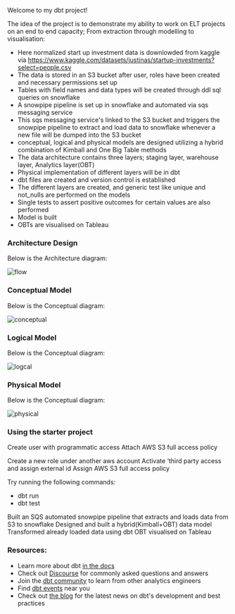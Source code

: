 Welcome to my dbt project!

The idea of the project is to demonstrate my ability to work on ELT projects on an end to end capacity; From extraction through modelling to visualisation:

- Here normalized start up investment data is downlowded from kaggle via https://www.kaggle.com/datasets/justinas/startup-investments?select=people.csv
- The data is stored in an S3 bucket after  user, roles have been created and necessary permissions set up
- Tables with field names and data types will be created through ddl sql queries on snowflake
- A snowpipe pipeline is set up in snowflake and automated via sqs messaging service 
- This sqs messaging service's linked to the S3 bucket and triggers the snowpipe pipeline to extract and load data to snowflake whenever a new file will be dumped into the S3 bucket
- conceptual, logical and physical models are designed utilizing a hybrid combination of Kimball and One Big Table methods
- The data architecture contains three layers; staging layer, warehouse layer, Analytics layer(OBT)
- Physical implementation of different layers will be in dbt
- dbt files are created and version control is established 
- The different layers are created, and generic test like unique and not_nulls are performed on the models
- Single tests to assert positive outcomes for certain values are also performed
- Model is built
- OBTs are visualised on Tableau

### Architecture Design

Below is the Architecture diagram:

![flow](https://github.com/leviizu/ELT-project-S3-Snowpipe-SQS-Snowflake-dbt-Tableau/assets/96123459/215adbec-8168-4ab6-bb27-5fe4edf058a6)


 
### Conceptual Model
Below is the Conceptual diagram:

![conceptual](https://github.com/leviizu/ELT-project-S3-Snowpipe-SQS-Snowflake-dbt-Tableau/assets/96123459/09e1d032-f105-4633-b06e-502f5026d9f2)



 
### Logical Model
Below is the Conceptual diagram:

![logcal](https://github.com/leviizu/ELT-project-S3-Snowpipe-SQS-Snowflake-dbt-Tableau/assets/96123459/e89390d7-e3f9-4eb1-8b94-c722e05ded24)



 
### Physical Model
Below is the Conceptual diagram:

![physical](https://github.com/leviizu/ELT-project-S3-Snowpipe-SQS-Snowflake-dbt-Tableau/assets/96123459/ca3e75b9-25b9-4675-a815-97173a616d97)


### Using the starter project

Create user with programmatic access
Attach AWS S3 full access policy

Create a new role under another aws account
Activate ‘third party access and assign external id
Assign AWS S3 full access policy


Try running the following commands:
- dbt run
- dbt test


Built an SQS automated snowpipe pipeline that extracts and loads data from S3 to snowflake
Designed and built a hybrid(Kimball+OBT) data model
Transformed already loaded data using dbt
OBT visualised on Tableau


### Resources:
- Learn more about dbt [in the docs](https://docs.getdbt.com/docs/introduction)
- Check out [Discourse](https://discourse.getdbt.com/) for commonly asked questions and answers
- Join the [dbt community](http://community.getbdt.com/) to learn from other analytics engineers
- Find [dbt events](https://events.getdbt.com) near you
- Check out [the blog](https://blog.getdbt.com/) for the latest news on dbt's development and best practices
